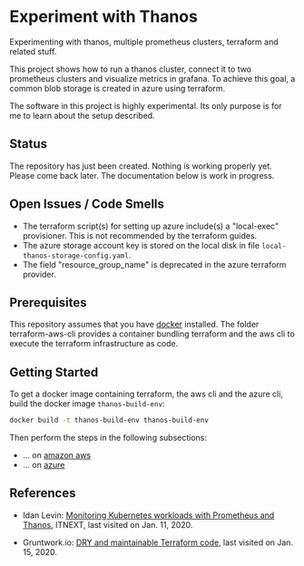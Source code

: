# Experiment with Thanos

Experimenting with thanos, multiple prometheus clusters, terraform and related stuff.

This project shows how to run a thanos cluster, connect it to two prometheus clusters and visualize metrics in grafana. To achieve this goal, a common blob storage is created in azure using terraform.

The software in this project is highly experimental. Its only purpose is for me to learn about the setup described.

## Status

The repository has just been created. Nothing is working properly yet. Please come back later. The documentation below is work in progress.

## Open Issues / Code Smells

* The terraform script(s) for setting up azure include(s) a "local-exec" provisioner. This is not recommended by the terraform guides.
* The azure storage account key is stored on the local disk in file `local-thanos-storage-config.yaml`.
* The field "resource_group_name" is deprecated in the azure terraform provider.

## Prerequisites

This repository assumes that you have [docker](https://www.docker.com/) installed. The folder terraform-aws-cli provides a container bundling terraform and the aws cli to execute the terraform infrastructure as code.

## Getting Started

To get a docker image containing terraform, the aws cli and the azure cli, build the docker image `thanos-build-env`:

```sh
docker build -t thanos-build-env thanos-build-env
```

Then perform the steps in the following subsections:

* ... on [amazon aws](docs/aws.md)
* ... on [azure](docs/azure.md)

## References

* Idan Levin: [Monitoring Kubernetes workloads with Prometheus and Thanos](https://itnext.io/monitoring-kubernetes-workloads-with-prometheus-and-thanos-4ddb394b32c), ITNEXT, last visited on Jan. 11, 2020.

* Gruntwork.io: [DRY and maintainable Terraform code](https://terragrunt.gruntwork.io/), last visited on Jan. 15, 2020.